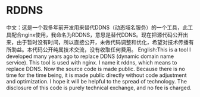 # RDDNS
中文：这是一个我多年前开发用来替代DDNS（动态域名服务）的一个工具，此工具配合nginx使用，我命名为RDDNS，意思是替代DDNS。现在把源代码公开出来，由于暂时没有时间，所以直接公开，未做代码调整和优化，希望对技术传播有所助益。本代码公开纯属技术交流，没有收取任何费用。  English:This is a tool I developed many years ago to replace DDNS (dynamic domain name service). This tool is used with nginx. I name it rddns, which means to replace DDNS. Now the source code is made public. Because there is no time for the time being, it is made public directly without code adjustment and optimization. I hope it will be helpful to the spread of technology. The disclosure of this code is purely technical exchange, and no fee is charged.
